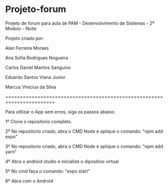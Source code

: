 # Projeto-forum
Projeto de forum para aula de PAM - Desenvolvimento de Sistemas - 2º Modulo - Noite

Projeto criado por:

Alan Ferreira Moraes

Ana Sofia Rodrigues Nogueira

Carlos Daniel Martins Sanguino

Eduardo Santos Viana Junior

Marcus Vinicius da Silva

=======================================================================

Para utilizar o App sem erros, siga os passos abaixo:

1º Clone o repositorio completo.

2º No repositorio criado, abra o CMD Node e aplique o comando: "npm add expo"

3º No repositorio criado, abra o CMD Node e aplique o comando: "npm add yarn"

4º Abra o android studio e inicialize o dipositivo virtual

5º No cmd faça o comando: "expo start"

6º Abra com o Android

